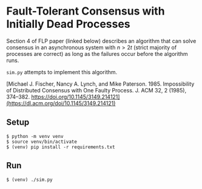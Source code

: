 # Fault-Tolerant Consensus with Initially Dead Processes

Section 4 of FLP paper (linked below) describes an algorithm that can solve consensus in an asynchronous system with $n>2t$ (strict majority of processes are correct) as long as the failures occur before the algorithm runs.

`sim.py` attempts to implement this algorithm.

[Michael J. Fischer, Nancy A. Lynch, and Mike Paterson. 1985. Impossibility of
Distributed Consensus with One Faulty Process. J. ACM 32, 2 (1985), 374–382.
https://doi.org/10.1145/3149.214121](https://dl.acm.org/doi/10.1145/3149.214121)

## Setup
```
$ python -m venv venv
$ source venv/bin/activate
$ (venv) pip install -r requirements.txt
```

## Run
```
$ (venv) ./sim.py
```
